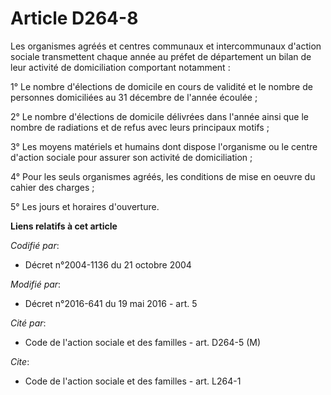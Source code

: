 # Article D264-8

Les organismes agréés et centres communaux et intercommunaux d'action sociale transmettent chaque année au préfet de
département un bilan de leur activité de domiciliation comportant notamment :

1° Le nombre d'élections de domicile en cours de validité et le nombre de personnes domiciliées au 31 décembre de l'année
écoulée ; 

2° Le nombre d'élections de domicile délivrées dans l'année ainsi que le nombre de radiations et de refus avec leurs
principaux motifs ;

3° Les moyens matériels et humains dont dispose l'organisme ou le centre d'action sociale pour assurer son activité de
domiciliation ;

4° Pour les seuls organismes agréés, les conditions de mise en oeuvre du cahier des charges ;

5° Les jours et horaires d'ouverture.

**Liens relatifs à cet article**

_Codifié par_:

  - Décret n°2004-1136 du 21 octobre 2004

_Modifié par_:

  - Décret n°2016-641 du 19 mai 2016 - art. 5

_Cité par_:

  - Code de l'action sociale et des familles - art. D264-5 (M)

_Cite_:

  - Code de l'action sociale et des familles - art. L264-1
